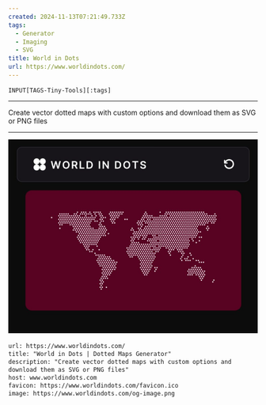 ```yaml
---
created: 2024-11-13T07:21:49.733Z
tags: 
  - Generator
  - Imaging
  - SVG
title: World in Dots
url: https://www.worldindots.com/
---
```

```meta-bind
INPUT[TAGS-Tiny-Tools][:tags]
```

___
Create vector dotted maps with custom options and download them as SVG or PNG files
___

![](_attachments/world-in-dots.jpg)

```cardlink
url: https://www.worldindots.com/
title: "World in Dots | Dotted Maps Generator"
description: "Create vector dotted maps with custom options and download them as SVG or PNG files"
host: www.worldindots.com
favicon: https://www.worldindots.com/favicon.ico
image: https://www.worldindots.com/og-image.png
```
